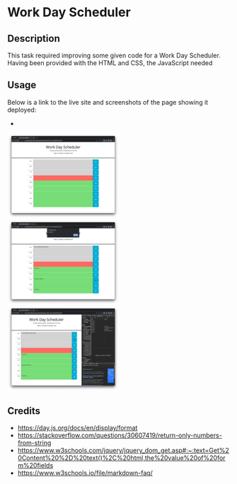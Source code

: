 # Work Day Scheduler

## Description

This task required improving some given code for a Work Day Scheduler. Having been provided with the HTML and CSS, the JavaScript needed

## Usage

Below is a link to the live site and screenshots of the page showing it deployed:

- 

<img src="./assets/images/Screenshot-1.png" alt="Screenshot 1 with blank input" width=50% height=50% />
<img src="./assets/images/Screenshot-2.png" alt="Screenshot 2 with saved user input" width=50% height=50% />
<img src="./assets/images/Screenshot-3.png" alt="Screenshot 3 with inputs saved in local storage" width=50% height=50% />

## Credits

- https://day.js.org/docs/en/display/format
- https://stackoverflow.com/questions/30607419/return-only-numbers-from-string
- https://www.w3schools.com/jquery/jquery_dom_get.asp#:~:text=Get%20Content%20%2D%20text()%2C%20html,the%20value%20of%20form%20fields
- https://www.w3schools.io/file/markdown-faq/